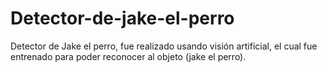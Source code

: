 # Detector-de-jake-el-perro
Detector de Jake el perro, fue realizado usando visión artificial, el cual fue entrenado para poder reconocer al objeto (jake el perro).
